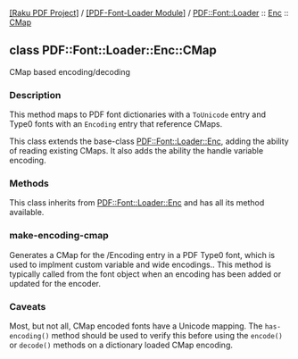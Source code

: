 [[Raku PDF Project]](https://pdf-raku.github.io)
 / [[PDF-Font-Loader Module]](https://pdf-raku.github.io/PDF-Font-Loader-raku)
 / [PDF::Font::Loader](https://pdf-raku.github.io/PDF-Font-Loader-raku/PDF/Font/Loader)
 :: [Enc](https://pdf-raku.github.io/PDF-Font-Loader-raku/PDF/Font/Loader/Enc)
 :: [CMap](https://pdf-raku.github.io/PDF-Font-Loader-raku/PDF/Font/Loader/Enc/CMap)

class PDF::Font::Loader::Enc::CMap
----------------------------------

CMap based encoding/decoding

### Description

This method maps to PDF font dictionaries with a `ToUnicode` entry and Type0 fonts with an `Encoding` entry that reference CMaps.

This class extends the base-class [PDF::Font::Loader::Enc](https://pdf-raku.github.io/PDF-Font-Loader-raku/PDF/Font/Loader/Enc), adding the ability of reading existing CMaps. It also adds the ability the handle variable encoding.

### Methods

This class inherits from [PDF::Font::Loader::Enc](https://pdf-raku.github.io/PDF-Font-Loader-raku/PDF/Font/Loader/Enc) and has all its method available.

### make-encoding-cmap

Generates a CMap for the /Encoding entry in a PDF Type0 font, which is used to implment custom variable and wide encodings.. This method is typically called from the font object when an encoding has been added or updated for the encoder.

### Caveats

Most, but not all, CMap encoded fonts have a Unicode mapping. The `has-encoding()` method should be used to verify this before using the `encode()` or `decode()` methods on a dictionary loaded CMap encoding.

